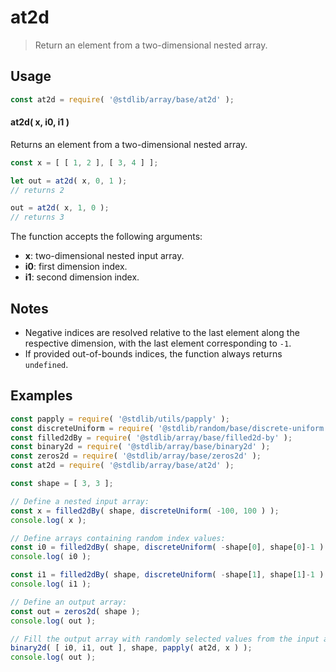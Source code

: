 <!--

@license Apache-2.0

Copyright (c) 2024 The Stdlib Authors.

Licensed under the Apache License, Version 2.0 (the "License");
you may not use this file except in compliance with the License.
You may obtain a copy of the License at

   http://www.apache.org/licenses/LICENSE-2.0

Unless required by applicable law or agreed to in writing, software
distributed under the License is distributed on an "AS IS" BASIS,
WITHOUT WARRANTIES OR CONDITIONS OF ANY KIND, either express or implied.
See the License for the specific language governing permissions and
limitations under the License.

-->

# at2d

> Return an element from a two-dimensional nested array.

<!-- Section to include introductory text. Make sure to keep an empty line after the intro `section` element and another before the `/section` close. -->

<section class="intro">

</section>

<!-- /.intro -->

<!-- Package usage documentation. -->

<section class="usage">

## Usage

```javascript
const at2d = require( '@stdlib/array/base/at2d' );
```

#### at2d( x, i0, i1 )

Returns an element from a two-dimensional nested array.

```javascript
const x = [ [ 1, 2 ], [ 3, 4 ] ];

let out = at2d( x, 0, 1 );
// returns 2

out = at2d( x, 1, 0 );
// returns 3
```

The function accepts the following arguments:

-   **x**: two-dimensional nested input array.
-   **i0**: first dimension index.
-   **i1**: second dimension index.

</section>

<!-- /.usage -->

<!-- Package usage notes. Make sure to keep an empty line after the `section` element and another before the `/section` close. -->

<section class="notes">

## Notes

-   Negative indices are resolved relative to the last element along the respective dimension, with the last element corresponding to `-1`.
-   If provided out-of-bounds indices, the function always returns `undefined`.

</section>

<!-- /.notes -->

<!-- Package usage examples. -->

<section class="examples">

## Examples

<!-- eslint no-undef: "error" -->

```javascript
const papply = require( '@stdlib/utils/papply' );
const discreteUniform = require( '@stdlib/random/base/discrete-uniform' ).factory;
const filled2dBy = require( '@stdlib/array/base/filled2d-by' );
const binary2d = require( '@stdlib/array/base/binary2d' );
const zeros2d = require( '@stdlib/array/base/zeros2d' );
const at2d = require( '@stdlib/array/base/at2d' );

const shape = [ 3, 3 ];

// Define a nested input array:
const x = filled2dBy( shape, discreteUniform( -100, 100 ) );
console.log( x );

// Define arrays containing random index values:
const i0 = filled2dBy( shape, discreteUniform( -shape[0], shape[0]-1 ) );
console.log( i0 );

const i1 = filled2dBy( shape, discreteUniform( -shape[1], shape[1]-1 ) );
console.log( i1 );

// Define an output array:
const out = zeros2d( shape );
console.log( out );

// Fill the output array with randomly selected values from the input array:
binary2d( [ i0, i1, out ], shape, papply( at2d, x ) );
console.log( out );
```

</section>

<!-- /.examples -->

<!-- Section to include cited references. If references are included, add a horizontal rule *before* the section. Make sure to keep an empty line after the `section` element and another before the `/section` close. -->

<section class="references">

</section>

<!-- /.references -->

<!-- Section for related `stdlib` packages. Do not manually edit this section, as it is automatically populated. -->

<section class="related">

</section>

<!-- /.related -->

<!-- Section for all links. Make sure to keep an empty line after the `section` element and another before the `/section` close. -->

<section class="links">

</section>

<!-- /.links -->
